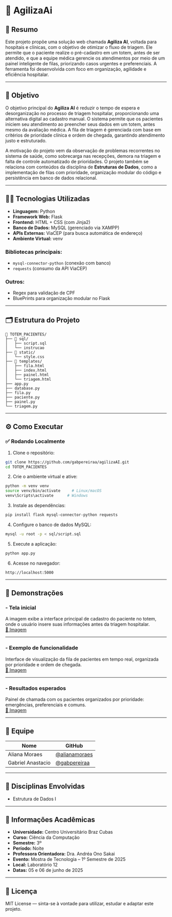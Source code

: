 # 🚀 AgilizaAi

## 📝 Resumo

Este projeto propõe uma solução web chamada **Agiliza AI**, voltada para hospitais e clínicas, com o objetivo de otimizar o fluxo de triagem. Ele permite que o paciente realize o pré-cadastro em um totem, antes de ser atendido, e que a equipe médica gerencie os atendimentos por meio de um painel inteligente de filas, priorizando casos urgentes e preferenciais. A ferramenta foi desenvolvida com foco em organização, agilidade e eficiência hospitalar.

---

## 🎯 Objetivo

O objetivo principal do **Agiliza AI** é reduzir o tempo de espera e desorganização no processo de triagem hospitalar, proporcionando uma alternativa digital ao cadastro manual. O sistema permite que os pacientes iniciem seu atendimento ao preencher seus dados em um totem, antes mesmo da avaliação médica. A fila de triagem é gerenciada com base em critérios de prioridade clínica e ordem de chegada, garantindo atendimento justo e estruturado.

A motivação do projeto vem da observação de problemas recorrentes no sistema de saúde, como sobrecarga nas recepções, demora na triagem e falta de controle automatizado de prioridades. O projeto também se relaciona com conteúdos da disciplina de **Estruturas de Dados**, como a implementação de filas com prioridade, organização modular do código e persistência em banco de dados relacional.

---

## 👨‍💻 Tecnologias Utilizadas

- **Linguagem:** Python  
- **Framework Web:** Flask  
- **Frontend:** HTML + CSS (com Jinja2)  
- **Banco de Dados:** MySQL (gerenciado via XAMPP)  
- **APIs Externas:** ViaCEP (para busca automática de endereço)  
- **Ambiente Virtual:** venv  

### Bibliotecas principais:
- `mysql-connector-python` (conexão com banco)
- `requests` (consumo da API ViaCEP)

### Outros:
- Regex para validação de CPF
- BluePrints para organização modular no Flask

---

## 🗂️ Estrutura do Projeto

```
📁 TOTEM_PACIENTES/
├── 📂 sql/
│   ├── script.sql
│   └── instrucao
├── 📂 static/
│   └── style.css
├── 📂 templates/
│   ├── fila.html
│   ├── index.html
│   ├── painel.html
│   └── triagem.html
├── app.py
├── database.py
├── fila.py
├── paciente.py
├── painel.py
└── triagem.py
```

---

## ⚙️ Como Executar

### ✅ Rodando Localmente

1. Clone o repositório:

```bash
git clone https://github.com/gabpereiraa/agilizaAI.git
cd TOTEM_PACIENTES
```

2. Crie o ambiente virtual e ative:

```bash
python -m venv venv
source venv/bin/activate     # Linux/macOS
venv\Scripts\activate      # Windows
```

3. Instale as dependências:

```bash
pip install flask mysql-connector-python requests
```

4. Configure o banco de dados MySQL:

```bash
mysql -u root -p < sql/script.sql
```

5. Execute a aplicação:

```bash
python app.py
```

6. Acesse no navegador:

```
http://localhost:5000
```

---

## 📸 Demonstrações

### - Tela inicial
A imagem exibe a interface principal de cadastro do paciente no totem, onde o usuário insere suas informações antes da triagem hospitalar.  
[🔗 Imagem](https://imgur.com/mt1QnFe)

---

### - Exemplo de funcionalidade
Interface de visualização da fila de pacientes em tempo real, organizada por prioridade e ordem de chegada.  
[🔗 Imagem](https://imgur.com/e6kkavN)

---

### - Resultados esperados
Painel de chamada com os pacientes organizados por prioridade: emergências, preferenciais e comuns.  
[🔗 Imagem](https://imgur.com/JXKKO2u)

---

## 👥 Equipe

| Nome               | GitHub                                    |
|--------------------|-------------------------------------------|
| Aliana Moraes      | [@alianamoraes](https://github.com/alianamoraes) |
| Gabriel Anastacio  | [@gabpereiraa](https://github.com/gabpereiraa) |

---

## 🧠 Disciplinas Envolvidas

- Estrutura de Dados I

---

## 🏫 Informações Acadêmicas

- **Universidade:** Centro Universitário Braz Cubas  
- **Curso:** Ciência da Computação  
- **Semestre:** 3º  
- **Período:** Noite  
- **Professora Orientadora:** Dra. Andréa Ono Sakai  
- **Evento:** Mostra de Tecnologia – 1º Semestre de 2025  
- **Local:** Laboratório 12  
- **Datas:** 05 e 06 de junho de 2025

---

## 📄 Licença

MIT License — sinta-se à vontade para utilizar, estudar e adaptar este projeto.
